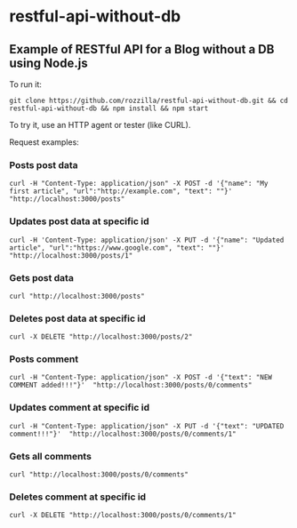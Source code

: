 # restful-api-without-db
## Example of RESTful API for a Blog without a DB using Node.js

To run it:

`git clone https://github.com/rozzilla/restful-api-without-db.git && cd restful-api-without-db && npm install && npm start`

To try it, use an HTTP agent or tester (like CURL).

Request examples:
### Posts post data
`curl -H "Content-Type: application/json" -X POST -d '{"name": "My first article", "url":"http://example.com", "text": ""}'  "http://localhost:3000/posts"`

### Updates post data at specific id
`curl -H 'Content-Type: application/json' -X PUT -d '{"name": "Updated article", "url":"https://www.google.com", "text": ""}' "http://localhost:3000/posts/1"`

### Gets post data
`curl "http://localhost:3000/posts"`

### Deletes post data at specific id
`curl -X DELETE "http://localhost:3000/posts/2"`

### Posts comment
`curl -H "Content-Type: application/json" -X POST -d '{"text": "NEW COMMENT added!!!"}'  "http://localhost:3000/posts/0/comments"`

### Updates comment at specific id
`curl -H "Content-Type: application/json" -X PUT -d '{"text": "UPDATED comment!!!"}'  "http://localhost:3000/posts/0/comments/1"`

### Gets all comments
`curl "http://localhost:3000/posts/0/comments"`

### Deletes comment at specific id
`curl -X DELETE "http://localhost:3000/posts/0/comments/1"`
